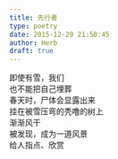 ```yaml
---  
title: 先行者  
type: poetry  
date: 2015-12-29 21:50:45  
author: Herb  
draft: true
---  
```

即使有雪，我们  
也不能把自己埋葬  
春天时，尸体会显露出来    
挂在被雪压弯的秃噜的树上  
渐渐风干  
被发现，成为一道风景  
给人指点、欣赏